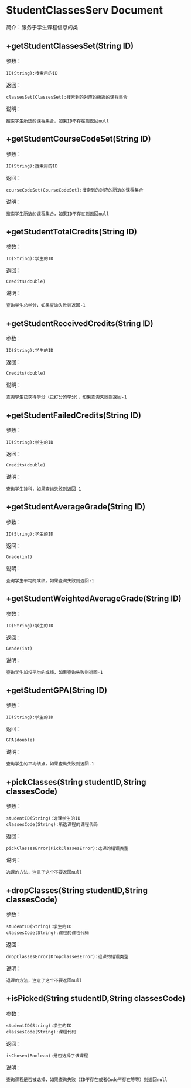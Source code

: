 # StudentClassesServ Document

简介：服务于学生课程信息的类

## +getStudentClassesSet(String ID)

参数：

    ID(String):搜索用的ID

返回：

    classesSet(ClassesSet):搜索到的对应的所选的课程集合

说明：

    搜索学生所选的课程集合，如果ID不存在则返回null

## +getStudentCourseCodeSet(String ID)

参数：

    ID(String):搜索用的ID

返回：

    courseCodeSet(CourseCodeSet):搜索到的对应的所选的课程集合

说明：

    搜索学生所选的课程集合，如果ID不存在则返回null

## +getStudentTotalCredits(String ID)

参数：

    ID(String):学生的ID

返回：

    Credits(double)

说明：

    查询学生总学分，如果查询失败则返回-1

## +getStudentReceivedCredits(String ID)

参数：

    ID(String):学生的ID

返回：

    Credits(double)

说明：

    查询学生已获得学分（已打分的学分），如果查询失败则返回-1

## +getStudentFailedCredits(String ID)

参数：

    ID(String):学生的ID

返回：

    Credits(double)

说明：

    查询学生挂科，如果查询失败则返回-1

## +getStudentAverageGrade(String ID)

参数：

    ID(String):学生的ID

返回：

    Grade(int)

说明：

    查询学生平均的成绩，如果查询失败则返回-1

## +getStudentWeightedAverageGrade(String ID)

参数：

    ID(String):学生的ID

返回：

    Grade(int)

说明：

    查询学生加权平均的成绩，如果查询失败则返回-1

## +getStudentGPA(String ID)

参数：

    ID(String):学生的ID

返回：

    GPA(double)

说明：

    查询学生的平均绩点，如果查询失败则返回-1

## +pickClasses(String studentID,String classesCode)

参数：

    studentID(String):选课学生的ID
    classesCode(String):所选课程的课程代码

返回：

    pickClassesError(PickClassesError):选课的错误类型

说明：

    选课的方法，注意了这个不要返回null

## +dropClasses(String studentID,String classesCode)

参数：

    studentID(String):学生的ID
    classesCode(String):课程的课程代码

返回：

    dropClassesError(DropClassesError):退课的错误类型

说明：

    退课的方法，注意了这个不要返回null

## +isPicked(String studentID,String classesCode)

参数：

    studentID(String):学生的ID
    classesCode(String):课程代码

返回：

    isChosen(Boolean):是否选择了该课程

说明：

    查询课程是否被选择，如果查询失败（ID不存在或者Code不存在等等）则返回null